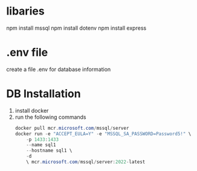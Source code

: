 # libaries 
npm install mssql
npm install dotenv
npm install express

# .env file
create a file .env for database information

# DB Installation
1. install docker
2. run the following commands
    ```powershell
    docker pull mcr.microsoft.com/mssql/server 
    docker run -e "ACCEPT_EULA=Y" -e "MSSQL_SA_PASSWORD=Password5!" \ 
        -p 1433:1433 
        --name sql1 
        --hostname sql1 \ 
        -d 
        \ mcr.microsoft.com/mssql/server:2022-latest
    ```
